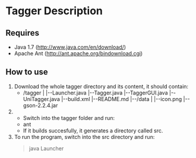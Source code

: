 Tagger Description
====================

Requires
---------------------
+	Java 1.7  (http://www.java.com/en/download/)
+	Apache Ant (http://ant.apache.org/bindownload.cgi)

How to use
---------------------
1. Download the whole tagger directory and its content, it should contain:
	+ /tagger
	|
	|--Launcher.java
	|--Tagger.java
	|--TaggerGUI.java
	|--UniTagger.java
	|--build.xml
	|--README.md
	|--/data
		|
		|--icon.png
		|--gson-2.2.4.jar
2.	- Switch into the tagger folder and run:
	- ant
	- If it builds succesfully, it generates a directory called src.
3. To run the program, switch into the src directory and run:
	> java Launcher